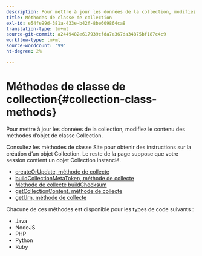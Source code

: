 ```yaml
---
description: Pour mettre à jour les données de la collection, modifiez le contenu des méthodes d’objet de classe Collection.
title: Méthodes de classe de collection
exl-id: e54fe99d-381a-433e-b42f-8be609864ca8
translation-type: tm+mt
source-git-commit: a2449482e617939cfda7e367da34875bf187c4c9
workflow-type: tm+mt
source-wordcount: '99'
ht-degree: 2%

---
```


# Méthodes de classe de collection{#collection-class-methods}

Pour mettre à jour les données de la collection, modifiez le contenu des méthodes d’objet de classe Collection.

Consultez les méthodes de classe Site pour obtenir des instructions sur la création d’un objet Collection. Le reste de la page suppose que votre session contient un objet Collection instancié.

* [createOrUpdate, méthode de collecte](#r_createorupdate_collection_method)
* [buildCollectionMetaToken, méthode de collecte](#r_buildcollectionmetatoken_collection_method)
* [Méthode de collecte buildChecksum](#r_buildchecksum_collection_method)
* [getCollectionContent, méthode de collecte](#t_getcollectioncontent_collection_method)
* [getUrn, méthode de collecte](#r_geturn_collection_method)

Chacune de ces méthodes est disponible pour les types de code suivants :

* Java
* NodeJS
* PHP
* Python
* Ruby
